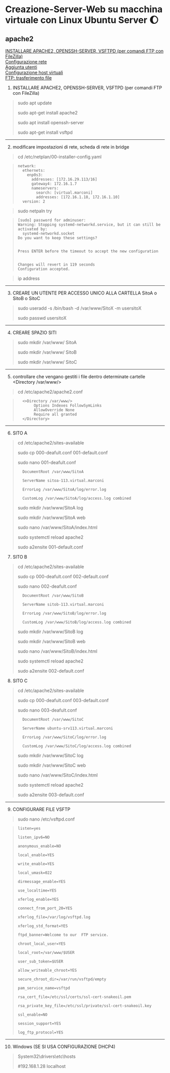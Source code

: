 # Creazione-Server-Web su macchina virtuale con Linux Ubuntu Server :moon:

## apache2

[INSTALLARE APACHE2, OPENSSH-SERVER, VSFTPD (per comandi FTP con FileZilla)](#INSTALLARE-APACHE2,-OPENSSH-SERVER,-VSFTPD-(per-comandi-FTP-con-FileZilla))<br>
[Configurazione rete](#configurazione-di-rete)<br>
[Aggiunta utenti](#aggiungere-un-utente-specifico-per-ogni-sito)<br>
[Configurazione host virtuali](#impostare-gli-host-virtuali)<br>
[FTP: trasferimento file](#ftp---trasferimento-file-da-e-verso-server)

1. INSTALLARE APACHE2, OPENSSH-SERVER, VSFTPD (per comandi FTP con FileZilla)
>sudo apt update
>
>sudo apt-get install apache2
>
>sudo apt install openssh-server
>
>sudo apt-get install vsftpd

---------------------------------------------------------------------

2. modificare impostazioni di rete, scheda di rete in bridge
>cd /etc/netplan/00-installer-config.yaml

>
>     network:
>       ethernets:
>         enp0s3:
>           addresses: [172.16.29.113/16]
>           gateway4: 172.16.1.7
>           nameservers:
>             search: [virtual.marconi]
>             addresses: [172.16.1.18, 172.16.1.10] 
>       version: 2
>

>sudo netpaln try

>
>     [sudo] password for adminuser:
>     Warning: Stopping systemd-networkd.service, but it can still be activated by:
>       systemd-networkd.socket
>     Do you want to keep these settings?
>
>
>     Press ENTER before the timeout to accept the new configuration
>
>
>     Changes will revert in 119 seconds
>     Configuration accepted.
>

>ip address

---------------------------------------------------------------------

3. CREARE UN UTENTE PER ACCESSO UNICO ALLA CARTELLA SitoA o SitoB o SitoC
>sudo useradd -s /bin/bash -d /var/www/SitoX -m usersitoX
>
>sudo passwd usersitoX
>

---------------------------------------------------------------------

4. CREARE SPAZIO SITI
>sudo mkdir /var/www/ SitoA
>
>sudo mkdir /var/www/ SitoB
>
>sudo mkdir /var/www/ SitoC
>

--------------------------------------------------------------------

5. controllare che vengano gestiti i file dentro determinate cartelle <Directory /var/www/>
>cd /etc/apache2/apache2.conf
>

>
>       <>Directory /var/www/>
>            Options Indexes FollowSymLinks
>            AllowOverride None
>            Require all granted
>       </Directory>
>

---------------------------------------------------------------------

6. SITO A
>cd /etc/apache2/sites-available
>
>sudo cp 000-deafult.conf 001-default.conf
>
>sudo nano 001-deafult.conf
>
>       DocumentRoot /var/www/SitoA
>
>       ServerName sitoa-113.virtual.marconi
>
>       ErrorLog /var/www/SitoA/log/error.log
>
>       CustomLog /var/www/SitoA/log/access.log combined
>
>sudo mkdir /var/www/SitoA log
>
>sudo mkdir /var/www/SitoA web
>
>sudo nano /var/www/SitoA/index.html
>
>sudo systemctl reload apache2
>
>sudo a2ensite 001-default.conf
>

7. SITO B
>cd /etc/apache2/sites-available
>
>sudo cp 000-deafult.conf 002-default.conf
>
>sudo nano 002-deafult.conf
>
>       DocumentRoot /var/www/SitoB
>
>       ServerName sitob-113.virtual.marconi
>
>       ErrorLog /var/www/SitoB/log/error.log
>
>       CustomLog /var/www/SitoB/log/access.log combined 
>
>sudo mkdir /var/www/SitoB log
>
>sudo mkdir /var/www/SitoB web
>
>sudo nano /var/www/SitoB/index.html
>
>sudo systemctl reload apache2
>
>sudo a2ensite 002-default.conf
>

8. SITO C
>cd /etc/apache2/sites-available
>
>sudo cp 000-deafult.conf 003-default.conf
>
>sudo nano 003-deafult.conf
>
>       DocumentRoot /var/www/SitoC
>
>       ServerName ubuntu-srv113.virtual.marconi
>
>       ErrorLog /var/www/SitoC/log/error.log
>
>       CustomLog /var/www/SitoC/log/access.log combined
>
>sudo mkdir /var/www/SitoC log
>
>sudo mkdir /var/www/SitoC web
>
>sudo nano /var/www/SitoC/index.html
>
>sudo systemctl reload apache2
>
>sudo a2ensite 003-default.conf
>

--------------------------------------------------------------------

9. CONFIGURARE FILE VSFTP
>sudo nano /etc/vsftpd.conf
>

>
>     listen=yes
>
>     listen_ipv6=NO
>
>     anonymous_enable=NO
>
>     local_enable=YES
>
>     write_enable=YES
>
>     local_umask=022
>
>     dirmessage_enable=YES
>
>     use_localtime=YES
>
>     xferlog_enable=YES
>
>     connect_from_port_20=YES
>
>     xferlog_file=/var/log/vsftpd.log
>
>     xferlog_std_format=YES
>
>     ftpd_banner=Welcome to our  FTP service.
>
>     chroot_local_user=YES
>
>     local_root=/var/www/$USER
>
>     user_sub_token=$USER
>
>     allow_writeable_chroot=YES
>
>     secure_chroot_dir=/var/run/vsftpd/empty
>
>     pam_service_name=vsftpd
>
>     rsa_cert_file=/etc/ssl/certs/ssl-cert-snakeoil.pem
>
>     rsa_private_key_file=/etc/ssl/private/ssl-cert-snakeoil.key
>
>     ssl_enable=NO
>
>     session_support=YES
>
>     log_ftp_protocol=YES
>

-------------------------------------------------------------

10. Windows (SE SI USA CONFIGURAZIONE DHCP4)
>System32\drivers\etc\hosts
>
>#192.168.1.28  localhost
